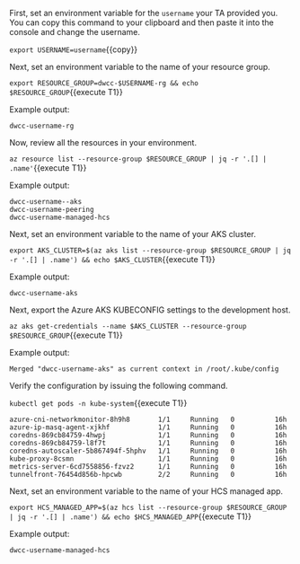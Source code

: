 First, set an environment variable for the `username` your
TA provided you. You can copy this command to your clipboard
and then paste it into the console and change the username.

`export USERNAME=username`{{copy}}

Next, set an environment variable to the name of your resource group.

`export RESOURCE_GROUP=dwcc-$USERNAME-rg && echo $RESOURCE_GROUP`{{execute T1}}

Example output:

```plaintext
dwcc-username-rg
```

Now, review all the resources in your environment.

`az resource list --resource-group $RESOURCE_GROUP | jq -r '.[] | .name'`{{execute T1}}

Example output:

```plaintext
dwcc-username--aks
dwcc-username-peering
dwcc-username-managed-hcs
```

Next, set an environment variable to the name of your AKS cluster.

`export AKS_CLUSTER=$(az aks list --resource-group $RESOURCE_GROUP | jq -r '.[] | .name') && echo $AKS_CLUSTER`{{execute T1}}

Example output:

```plaintext
dwcc-username-aks
```

Next, export the Azure AKS KUBECONFIG settings to the development host.

`az aks get-credentials --name $AKS_CLUSTER --resource-group $RESOURCE_GROUP`{{execute T1}}

Example output:

```plaintext
Merged "dwcc-username-aks" as current context in /root/.kube/config
```

Verify the configuration by issuing the following command.

`kubectl get pods -n kube-system`{{execute T1}}

```plaintext
azure-cni-networkmonitor-8h9h8       1/1     Running   0          16h
azure-ip-masq-agent-xjkhf            1/1     Running   0          16h
coredns-869cb84759-4hwpj             1/1     Running   0          16h
coredns-869cb84759-l8f7t             1/1     Running   0          16h
coredns-autoscaler-5b867494f-5hphv   1/1     Running   0          16h
kube-proxy-8csmn                     1/1     Running   0          16h
metrics-server-6cd7558856-fzvz2      1/1     Running   0          16h
tunnelfront-76454d856b-hpcwb         2/2     Running   0          16h
```

Next, set an environment variable to the name of your HCS managed app.

`export HCS_MANAGED_APP=$(az hcs list --resource-group $RESOURCE_GROUP | jq -r '.[] | .name') && echo $HCS_MANAGED_APP`{{execute T1}}

Example output:

```plaintext
dwcc-username-managed-hcs
```